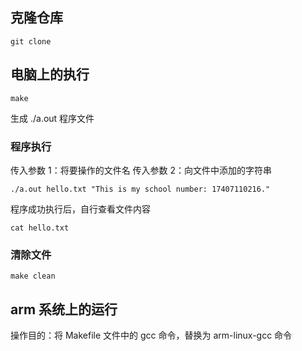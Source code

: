 ## 克隆仓库
```
git clone 
```

## 电脑上的执行
```
make
```
生成 ./a.out 程序文件

### 程序执行
传入参数 1：将要操作的文件名
传入参数 2：向文件中添加的字符串
```
./a.out hello.txt "This is my school number: 17407110216."
```
程序成功执行后，自行查看文件内容
```
cat hello.txt
```
### 清除文件
```
make clean
```

## arm 系统上的运行
操作目的：将 Makefile 文件中的 gcc 命令，替换为 arm-linux-gcc 命令
